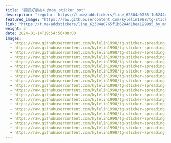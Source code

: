 ```yaml
---
title: "狐狐好朋友4 @moe_sticker_bot"
description: "regular: https://t.me/addstickers/line_62304a0765f1b6244d1bea199995_by_moe_sticker_bot"
featured_image: "https://raw.githubusercontent.com/kylelin1998/tg-sticker-spreading-worldwide-images/main/img/92952d7c-7390-44b9-924a-c4366538224f.jpg"
link: "https://t.me/addstickers/line_62304a0765f1b6244d1bea199995_by_moe_sticker_bot"
weight: 3
date: 2024-01-14T19:54:56+08:00
images:
  - https://raw.githubusercontent.com/kylelin1998/tg-sticker-spreading-worldwide-images/main/img/92952d7c-7390-44b9-924a-c4366538224f.jpg
  - https://raw.githubusercontent.com/kylelin1998/tg-sticker-spreading-worldwide-images/main/img/071b024c-8670-4de6-b2f6-92f3918a24ee.jpg
  - https://raw.githubusercontent.com/kylelin1998/tg-sticker-spreading-worldwide-images/main/img/15c9d802-916a-49b9-8f46-ba8e0007440f.jpg
  - https://raw.githubusercontent.com/kylelin1998/tg-sticker-spreading-worldwide-images/main/img/1e992f40-b35b-4e71-be32-deb2370abc9d.jpg
  - https://raw.githubusercontent.com/kylelin1998/tg-sticker-spreading-worldwide-images/main/img/23c99475-9a52-46a9-979c-50d95a3ae24c.jpg
  - https://raw.githubusercontent.com/kylelin1998/tg-sticker-spreading-worldwide-images/main/img/f17230f9-c03b-4d33-9fa1-da795f167c58.jpg
  - https://raw.githubusercontent.com/kylelin1998/tg-sticker-spreading-worldwide-images/main/img/1c36bf4f-7031-4a62-9fe1-88adab31ed1f.jpg
  - https://raw.githubusercontent.com/kylelin1998/tg-sticker-spreading-worldwide-images/main/img/7836ab17-552e-4be9-a1d3-cef375816a38.jpg
  - https://raw.githubusercontent.com/kylelin1998/tg-sticker-spreading-worldwide-images/main/img/b978597a-15a0-4be5-aa8e-56345cabe189.jpg
  - https://raw.githubusercontent.com/kylelin1998/tg-sticker-spreading-worldwide-images/main/img/7d907350-feff-424b-8e2e-ff9c653495b8.jpg
  - https://raw.githubusercontent.com/kylelin1998/tg-sticker-spreading-worldwide-images/main/img/acca6c1c-88bc-4add-8a00-2db9f423c8f4.jpg
  - https://raw.githubusercontent.com/kylelin1998/tg-sticker-spreading-worldwide-images/main/img/c58367a5-27d9-4e28-a3eb-89881fb5fb9e.jpg
  - https://raw.githubusercontent.com/kylelin1998/tg-sticker-spreading-worldwide-images/main/img/a2dac181-a8d2-47e9-98da-0117826aed8b.jpg
  - https://raw.githubusercontent.com/kylelin1998/tg-sticker-spreading-worldwide-images/main/img/45317624-453d-4174-b782-edf6b902cd56.jpg
  - https://raw.githubusercontent.com/kylelin1998/tg-sticker-spreading-worldwide-images/main/img/b6cd2c6c-96fe-40a6-a065-2de31686e883.jpg
  - https://raw.githubusercontent.com/kylelin1998/tg-sticker-spreading-worldwide-images/main/img/912267a7-597e-4631-889c-918e22b33ccd.jpg
  - https://raw.githubusercontent.com/kylelin1998/tg-sticker-spreading-worldwide-images/main/img/bd2205ed-c7b6-4225-bb47-d8f30f7977c2.jpg
  - https://raw.githubusercontent.com/kylelin1998/tg-sticker-spreading-worldwide-images/main/img/f5d7d85a-9dad-4fc9-8014-d68a161bb162.jpg
  - https://raw.githubusercontent.com/kylelin1998/tg-sticker-spreading-worldwide-images/main/img/2c1225b5-f5a2-41aa-8c08-5236ae058874.jpg
  - https://raw.githubusercontent.com/kylelin1998/tg-sticker-spreading-worldwide-images/main/img/9d7707d0-721a-4553-a090-6108f642ea66.jpg
---
```

